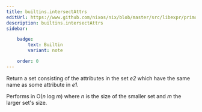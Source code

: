 ```yaml
---
title: builtins.intersectAttrs
editUrl: https://www.github.com/nixos/nix/blob/master/src/libexpr/primops.cc
description: builtins.intersectAttrs
sidebar:

    badge:
        text: Builtin
        variant: note

    order: 0
---
```


Return a set consisting of the attributes in the set *e2* which have the
same name as some attribute in *e1*.

Performs in O(*n* log *m*) where *n* is the size of the smaller set and *m* the larger set's size.



